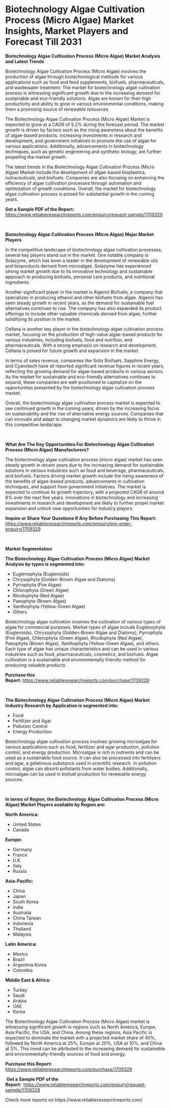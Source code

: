 <p><h1>Biotechnology Algae Cultivation Process (Micro Algae) Market Insights, Market Players and Forecast Till 2031</h1></p><p><strong>Biotechnology Algae Cultivation Process (Micro Algae) Market Analysis and Latest Trends</strong></p>
<p><p>Biotechnology Algae Cultivation Process (Micro Algae) involves the production of algae through biotechnological methods for various applications such as food and feed supplements, biofuels, pharmaceuticals, and wastewater treatment. The market for biotechnology algae cultivation process is witnessing significant growth due to the increasing demand for sustainable and eco-friendly solutions. Algae are known for their high productivity and ability to grow in various environmental conditions, making them a promising source of renewable resources.</p><p>The Biotechnology Algae Cultivation Process (Micro Algae) Market is expected to grow at a CAGR of 5.2% during the forecast period. The market growth is driven by factors such as the rising awareness about the benefits of algae-based products, increasing investments in research and development, and government initiatives to promote the use of algae for various applications. Additionally, advancements in biotechnology techniques, such as genetic engineering and synthetic biology, are further propelling the market growth.</p><p>The latest trends in the Biotechnology Algae Cultivation Process (Micro Algae) Market include the development of algae-based bioplastics, nutraceuticals, and biofuels. Companies are also focusing on enhancing the efficiency of algae cultivation processes through automation and optimization of growth conditions. Overall, the market for biotechnology algae cultivation process is poised for substantial growth in the coming years.</p></p>
<p><strong>Get a Sample PDF of the Report:&nbsp;</strong> <a href="https://www.reliableresearchreports.com/enquiry/request-sample/1709329">https://www.reliableresearchreports.com/enquiry/request-sample/1709329</a></p>
<p>&nbsp;</p>
<p><strong>Biotechnology Algae Cultivation Process (Micro Algae) Major Market Players</strong></p>
<p><p>In the competitive landscape of biotechnology algae cultivation processes, several key players stand out in the market. One notable company is Solazyme, which has been a leader in the development of renewable oils and bioproducts derived from microalgae. Solazyme has experienced strong market growth due to its innovative technology and sustainable approach to producing biofuels, personal care products, and nutritional ingredients. </p><p>Another significant player in the market is Algenol Biofuels, a company that specializes in producing ethanol and other biofuels from algae. Algenol has seen steady growth in recent years, as the demand for sustainable fuel alternatives continues to rise. The company has also expanded its product offerings to include other valuable chemicals derived from algae, further solidifying its position in the market.</p><p>Cellana is another key player in the biotechnology algae cultivation process market, focusing on the production of high-value algae-based products for various industries, including biofuels, food and nutrition, and pharmaceuticals. With a strong emphasis on research and development, Cellana is poised for future growth and expansion in the market.</p><p>In terms of sales revenue, companies like Solix Biofuels, Sapphire Energy, and Cyanotech have all reported significant revenue figures in recent years, reflecting the growing demand for algae-based products in various sectors. As the market for sustainable and eco-friendly alternatives continues to expand, these companies are well-positioned to capitalize on the opportunities presented by the biotechnology algae cultivation process market.</p><p>Overall, the biotechnology algae cultivation process market is expected to see continued growth in the coming years, driven by the increasing focus on sustainability and the rise of alternative energy sources. Companies that can innovate and adapt to changing market dynamics are likely to thrive in this competitive landscape.</p></p>
<p>&nbsp;</p>
<p><strong>What Are The Key Opportunities For Biotechnology Algae Cultivation Process (Micro Algae) Manufacturers?</strong></p>
<p><p>The biotechnology algae cultivation process (micro algae) market has seen steady growth in recent years due to the increasing demand for sustainable solutions in various industries such as food and beverage, pharmaceuticals, and biofuels. Factors driving market growth include the rising awareness of the benefits of algae-based products, advancements in cultivation techniques, and support from government initiatives. The market is expected to continue its growth trajectory, with a projected CAGR of around 8% over the next five years. Innovations in biotechnology and increasing investments in research and development are likely to further propel market expansion and unlock new opportunities for industry players.</p></p>
<p><strong>Inquire or Share Your Questions If Any Before Purchasing This Report:</strong> <a href="https://www.reliableresearchreports.com/enquiry/pre-order-enquiry/1709329">https://www.reliableresearchreports.com/enquiry/pre-order-enquiry/1709329</a></p>
<p>&nbsp;</p>
<p><strong>Market Segmentation</strong></p>
<p><strong>The Biotechnology Algae Cultivation Process (Micro Algae) Market Analysis by types is segmented into:</strong></p>
<p><ul><li>Euglenophyta (Euglenoids)</li><li>Chrysophyta (Golden-Brown Algae and Diatoms)</li><li>Pyrrophyta (Fire Algae)</li><li>Chlorophyta (Green Algae)</li><li>Rhodophyta (Red Algae)</li><li>Paeophyta (Brown Algae)</li><li>Xanthophyta (Yellow-Green Algae)</li><li>Others</li></ul></p>
<p><p>Biotechnology algae cultivation involves the cultivation of various types of algae for commercial purposes. Market types of algae include Euglenophyta (Euglenoids), Chrysophyta (Golden-Brown Algae and Diatoms), Pyrrophyta (Fire Algae), Chlorophyta (Green Algae), Rhodophyta (Red Algae), Paeophyta (Brown Algae), Xanthophyta (Yellow-Green Algae), and others. Each type of algae has unique characteristics and can be used in various industries such as food, pharmaceuticals, cosmetics, and biofuels. Algae cultivation is a sustainable and environmentally friendly method for producing valuable products.</p></p>
<p><strong>Purchase this Report:&nbsp;</strong><a href="https://www.reliableresearchreports.com/purchase/1709329">https://www.reliableresearchreports.com/purchase/1709329</a></p>
<p>&nbsp;</p>
<p><strong>The Biotechnology Algae Cultivation Process (Micro Algae) Market Industry Research by Application is segmented into:</strong></p>
<p><ul><li>Food</li><li>Fertilizer and Agar</li><li>Pollution Control</li><li>Energy Production</li></ul></p>
<p><p>Biotechnology algae cultivation process involves growing microalgae for various applications such as food, fertilizer and agar production, pollution control, and energy production. Microalgae is rich in nutrients and can be used as a sustainable food source. It can also be processed into fertilizers and agar, a gelatinous substance used in scientific research. In pollution control, algae can absorb pollutants from water bodies. Additionally, microalgae can be used in biofuel production for renewable energy sources.</p></p>
<p>&nbsp;</p>
<p><strong>In terms of Region, the Biotechnology Algae Cultivation Process (Micro Algae) Market Players available by Region are:</strong></p>
<p>
    <p> <strong> North America: </strong>
        <ul>
            <li>United States</li>
            <li>Canada</li>
        </ul>
        </p> 
    <p> <strong> Europe: </strong>
        <ul>
            <li>Germany</li>
            <li>France</li>
            <li>U.K.</li>
            <li>Italy</li>
            <li>Russia</li>
        </ul>
        </p> 
    <p> <strong> Asia-Pacific: </strong>
        <ul>
            <li>China</li>
            <li>Japan</li>
            <li>South Korea</li>
            <li>India</li>
            <li>Australia</li>
            <li>China Taiwan</li>
            <li>Indonesia</li>
            <li>Thailand</li>
            <li>Malaysia</li>
        </ul>
        </p> 
    <p> <strong> Latin America: </strong>
        <ul>
            <li>Mexico</li>
            <li>Brazil</li>
            <li>Argentina Korea</li>
            <li>Colombia</li>
        </ul>
        </p> 
    <p> <strong> Middle East & Africa: </strong>
        <ul>
            <li>Turkey</li>
            <li>Saudi</li>
            <li>Arabia</li>
            <li>UAE</li>
            <li>Korea</li>
        </ul>
    </p>
    </p>
<p><p>The Biotechnology Algae Cultivation Process (Micro Algae) market is witnessing significant growth in regions such as North America, Europe, Asia Pacific, the USA, and China. Among these regions, Asia Pacific is expected to dominate the market with a projected market share of 40%, followed by North America at 25%, Europe at 20%, USA at 10%, and China at 5%. This trend can be attributed to the increasing demand for sustainable and environmentally-friendly sources of food and energy.</p></p>
<p><strong>Purchase this Report: </strong><a href="https://www.reliableresearchreports.com/purchase/1709329">https://www.reliableresearchreports.com/purchase/1709329</a></p>
<p>&nbsp;<strong>Get a Sample PDF of the Report:&nbsp;&nbsp;</strong><a href="https://www.reliableresearchreports.com/enquiry/request-sample/1709329">https://www.reliableresearchreports.com/enquiry/request-sample/1709329</a></p>
<p><strong></strong></p>
<p>Check more reports on https://www.reliableresearchreports.com/</p>